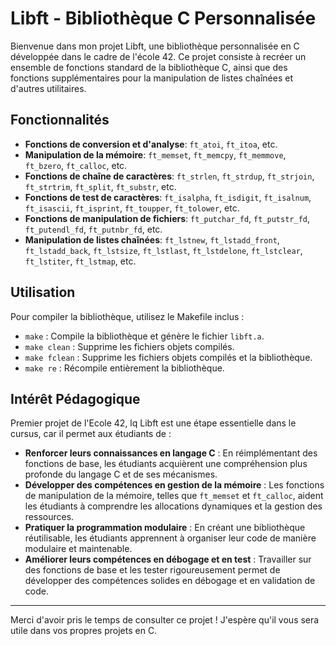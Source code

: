 # Libft - Bibliothèque C Personnalisée

Bienvenue dans mon projet Libft, une bibliothèque personnalisée en C développée dans le cadre de l'école 42. Ce projet consiste à recréer un ensemble de fonctions standard de la bibliothèque C, ainsi que des fonctions supplémentaires pour la manipulation de listes chaînées et d'autres utilitaires.

## Fonctionnalités

- **Fonctions de conversion et d'analyse**: `ft_atoi`, `ft_itoa`, etc.
- **Manipulation de la mémoire**: `ft_memset`, `ft_memcpy`, `ft_memmove`, `ft_bzero`, `ft_calloc`, etc.
- **Fonctions de chaîne de caractères**: `ft_strlen`, `ft_strdup`, `ft_strjoin`, `ft_strtrim`, `ft_split`, `ft_substr`, etc.
- **Fonctions de test de caractères**: `ft_isalpha`, `ft_isdigit`, `ft_isalnum`, `ft_isascii`, `ft_isprint`, `ft_toupper`, `ft_tolower`, etc.
- **Fonctions de manipulation de fichiers**: `ft_putchar_fd`, `ft_putstr_fd`, `ft_putendl_fd`, `ft_putnbr_fd`, etc.
- **Manipulation de listes chaînées**: `ft_lstnew`, `ft_lstadd_front`, `ft_lstadd_back`, `ft_lstsize`, `ft_lstlast`, `ft_lstdelone`, `ft_lstclear`, `ft_lstiter`, `ft_lstmap`, etc.

## Utilisation

Pour compiler la bibliothèque, utilisez le Makefile inclus :

- `make` : Compile la bibliothèque et génère le fichier `libft.a`.
- `make clean` : Supprime les fichiers objets compilés.
- `make fclean` : Supprime les fichiers objets compilés et la bibliothèque.
- `make re` : Récompile entièrement la bibliothèque.

## Intérêt Pédagogique

Premier projet de l'Ecole 42, lq Libft est une étape essentielle dans le cursus, car il permet aux étudiants de :

- **Renforcer leurs connaissances en langage C** : En réimplémentant des fonctions de base, les étudiants acquièrent une compréhension plus profonde du langage C et de ses mécanismes.
- **Développer des compétences en gestion de la mémoire** : Les fonctions de manipulation de la mémoire, telles que `ft_memset` et `ft_calloc`, aident les étudiants à comprendre les allocations dynamiques et la gestion des ressources.
- **Pratiquer la programmation modulaire** : En créant une bibliothèque réutilisable, les étudiants apprennent à organiser leur code de manière modulaire et maintenable.
- **Améliorer leurs compétences en débogage et en test** : Travailler sur des fonctions de base et les tester rigoureusement permet de développer des compétences solides en débogage et en validation de code.

---

Merci d'avoir pris le temps de consulter ce projet ! J'espère qu'il vous sera utile dans vos propres projets en C.
